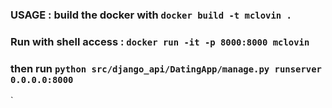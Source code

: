 
### USAGE : build the docker with `docker build -t mclovin .`

### Run with shell access : `docker run -it -p 8000:8000 mclovin`

### then run `python src/django_api/DatingApp/manage.py runserver 0.0.0.0:8000`
`
